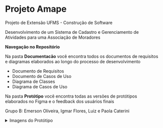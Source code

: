 # Projeto Amape
 Projeto de Extensão UFMS - Construção de Software 

Desenvolvimento de um Sistema de Cadastro e Gerenciamento de Atividades para uma Associação de Moradores

**Navegação no Repositório**

Na pasta **Documentacão** você encontra todos os documentos de requisitos e diagramas elaborados ao longo do processo de desenvolvimento

- Documento de Requisitos
- Documento de Casos de Uso
- Diagrama de Classes
- Diagrama de Casos de Uso


Na pasta **Protótipo** você encontra todas as versões de protótipos elaborados no Figma e o feedback dos usuários finais



Grupo B: Emerson Oliveira, Igmar Flores, Luiz e Paola Caterini





<details>
<summary>Imagens do Protótipo</summary>
.
 
Login
<img src="https://github.com/paola-caterini/Projeto-Amape/blob/main/prototipos/Figma-jpg/Amape_figma_page-0001.jpg" alt="01">


Home
<img src="https://github.com/paola-caterini/Projeto-Amape/blob/main/prototipos/Figma-jpg/Amape_figma_page-0002.jpg" alt="02">


Tela 03
<img src="https://github.com/paola-caterini/Projeto-Amape/blob/main/prototipos/Figma-jpg/Amape_figma_page-0003.jpg" alt="03">


Tela 04
<img src="https://github.com/paola-caterini/Projeto-Amape/blob/main/prototipos/Figma-jpg/Amape_figma_page-0004.jpg" alt="04">


Tela 05
<img src="https://github.com/paola-caterini/Projeto-Amape/blob/main/prototipos/Figma-jpg/Amape_figma_page-0005.jpg" alt="05">


Tela 06
<img src="https://github.com/paola-caterini/Projeto-Amape/blob/main/prototipos/Figma-jpg/Amape_figma_page-0006.jpg" alt="06">


Tela 07
<img src="https://github.com/paola-caterini/Projeto-Amape/blob/main/prototipos/Figma-jpg/Amape_figma_page-0007.jpg" alt="07">


Tela 08
<img src="https://github.com/paola-caterini/Projeto-Amape/blob/main/prototipos/Figma-jpg/Amape_figma_page-0008.jpg" alt="08">


Tela 09
<img src="https://github.com/paola-caterini/Projeto-Amape/blob/main/prototipos/Figma-jpg/Amape_figma_page-0009.jpg" alt="09">


Tela 10
<img src="https://github.com/paola-caterini/Projeto-Amape/blob/main/prototipos/Figma-jpg/Amape_figma_page-0010.jpg" alt="10">


Tela 11
<img src="https://github.com/paola-caterini/Projeto-Amape/blob/main/prototipos/Figma-jpg/Amape_figma_page-0011.jpg" alt="11">


Tela 12
<img src="https://github.com/paola-caterini/Projeto-Amape/blob/main/prototipos/Figma-jpg/Amape_figma_page-0012.jpg" alt="12">

</details>
